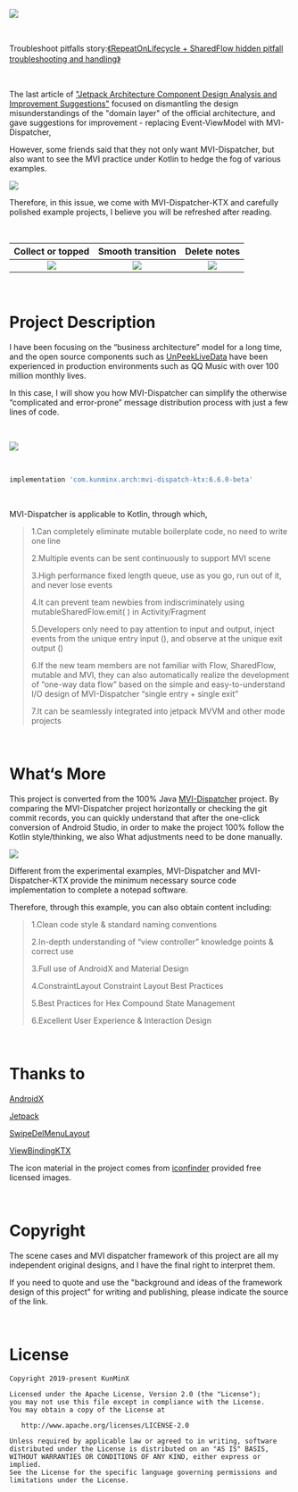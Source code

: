 ![](https://tva1.sinaimg.cn/large/e6c9d24ely1h4dvnd27wij21710db0uo.jpg)

&nbsp;

Troubleshoot pitfalls story:[《RepeatOnLifecycle + SharedFlow hidden pitfall troubleshooting and handling》](https://blog.devgenius.io/repeatonlifecycle-sharedflow-hidden-pitfall-troubleshooting-and-handling-d22e7c16ab84)

&nbsp;

The last article of ["Jetpack Architecture Component Design Analysis and Improvement Suggestions"](https://medium.com/@kunminx/google-android-official-architecture-example-i-am-waiting-for-you-at-the-starting-line-b4752d97f283) focused on dismantling the design misunderstandings of the "domain layer" of the official architecture, and gave suggestions for improvement - replacing Event-ViewModel with MVI-Dispatcher,

However, some friends said that they not only want MVI-Dispatcher, but also want to see the MVI practice under Kotlin to hedge the fog of various examples.

![](https://tva1.sinaimg.cn/large/e6c9d24ely1h48npkl348j214a07gaaq.jpg)

Therefore, in this issue, we come with MVI-Dispatcher-KTX and carefully polished example projects, I believe you will be refreshed after reading.

&nbsp;

|                      Collect or topped                       |                      Smooth transition                       |                         Delete notes                         |
| :----------------------------------------------------------: | :----------------------------------------------------------: | :----------------------------------------------------------: |
| ![](https://tva1.sinaimg.cn/large/e6c9d24ely1h3vup9ck57g20u01o0hbm.gif) | ![](https://tva1.sinaimg.cn/large/e6c9d24ely1h3vupfbex2g20u01o0qv6.gif) | ![](https://tva1.sinaimg.cn/large/e6c9d24ely1h3vuplwiuqg20u01o0x2t.gif) |

&nbsp;

# Project Description

I have been focusing on the “business architecture” model for a long time, and the open source components such as [UnPeekLiveData](https://github.com/KunMinX/UnPeek-LiveData) have been experienced in production environments such as QQ Music with over 100 million monthly lives.

In this case, I will show you how MVI-Dispatcher can simplify the otherwise “complicated and error-prone” message distribution process with just a few lines of code.

&nbsp;

![](https://tva1.sinaimg.cn/large/e6c9d24ely1h4akmzol7pj217z0r8afc.jpg)

&nbsp;

```Groovy
implementation 'com.kunminx.arch:mvi-dispatch-ktx:6.6.0-beta'
```

&nbsp;

MVI-Dispatcher is applicable to Kotlin, through which,

> 1.Can completely eliminate mutable boilerplate code, no need to write one line
>
> 2.Multiple events can be sent continuously to support MVI scene
>
> 3.High performance fixed length queue, use as you go, run out of it, and never lose events
>
> 4.It can prevent team newbies from indiscriminately using mutableSharedFlow.emit( ) in Activity/Fragment
>
> 5.Developers only need to pay attention to input and output, inject events from the unique entry input (), and observe at the unique exit output ()
>
> 6.If the new team members are not familiar with Flow, SharedFlow, mutable and MVI, they can also automatically realize the development of “one-way data flow” based on the simple and easy-to-understand I/O design of MVI-Dispatcher “single entry + single exit”
>
> 7.It can be seamlessly integrated into jetpack MVVM and other mode projects

&nbsp;

# What‘s More

This project is converted from the 100% Java [MVI-Dispatcher](https://github.com/KunMinX/MVI-Dispatcher) project. By comparing the MVI-Dispatcher project horizontally or checking the git commit records, you can quickly understand that after the one-click conversion of Android Studio, in order to make the project 100% follow the Kotlin style/thinking, we also What adjustments need to be done manually.

![](https://tva1.sinaimg.cn/large/e6c9d24ely1h48o423017j210i0u0djm.jpg)

Different from the experimental examples, MVI-Dispatcher and MVI-Dispatcher-KTX provide the minimum necessary source code implementation to complete a notepad software.

Therefore, through this example, you can also obtain content including:

> 1.Clean code style & standard naming conventions
>
> 2.In-depth understanding of “view controller” knowledge points & correct use
>
> 3.Full use of AndroidX and Material Design
>
> 4.ConstraintLayout Constraint Layout Best Practices
>
> 5.Best Practices for Hex Compound State Management
>
> 6.Excellent User Experience & Interaction Design

&nbsp;

# Thanks to

[AndroidX](https://developer.android.google.cn/jetpack/androidx)

[Jetpack](https://developer.android.google.cn/jetpack/)

[SwipeDelMenuLayout](https://github.com/mcxtzhang/SwipeDelMenuLayout)

[ViewBindingKTX](https://github.com/DylanCaiCoding/ViewBindingKTX)

The icon material in the project comes from [iconfinder](https://www.iconfinder.com/) provided free licensed images.

&nbsp;

# Copyright

The scene cases and MVI dispatcher framework of this project are all my independent original designs, and I have the final right to interpret them.

If you need to quote and use the "background and ideas of the framework design of this project" for writing and publishing, please indicate the source of the link.

&nbsp;

# License

```
Copyright 2019-present KunMinX

Licensed under the Apache License, Version 2.0 (the "License");
you may not use this file except in compliance with the License.
You may obtain a copy of the License at

   http://www.apache.org/licenses/LICENSE-2.0

Unless required by applicable law or agreed to in writing, software
distributed under the License is distributed on an "AS IS" BASIS,
WITHOUT WARRANTIES OR CONDITIONS OF ANY KIND, either express or implied.
See the License for the specific language governing permissions and
limitations under the License.
```

